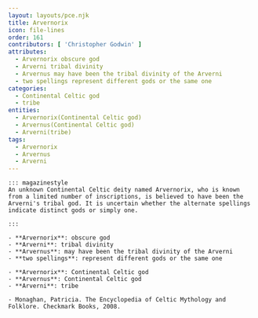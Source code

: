 ```yaml
---
layout: layouts/pce.njk
title: Arvernorix
icon: file-lines
order: 161
contributors: [ 'Christopher Godwin' ]
attributes:
  - Arvernorix obscure god
  - Arverni tribal divinity
  - Arvernus may have been the tribal divinity of the Arverni
  - two spellings represent different gods or the same one
categories:
  - Continental Celtic god
  - tribe
entities:
  - Arvernorix(Continental Celtic god)
  - Arvernus(Continental Celtic god)
  - Arverni(tribe)
tags:
  - Arvernorix
  - Arvernus
  - Arverni
---
```

``` tab [group1:Info]
::: magazinestyle
An unknown Continental Celtic deity named Arvernorix, who is known from a limited number of inscriptions, is believed to have been the Arverni's tribal god. It is uncertain whether the alternate spellings indicate distinct gods or simply one.

:::
```
``` tab [group1:Attributes]
- **Arvernorix**: obscure god
- **Arverni**: tribal divinity
- **Arvernus**: may have been the tribal divinity of the Arverni
- **two spellings**: represent different gods or the same one
```
``` tab [group1:Entities]
- **Arvernorix**: Continental Celtic god
- **Arvernus**: Continental Celtic god
- **Arverni**: tribe
```
``` tab [group1:Sources]
- Monaghan, Patricia. The Encyclopedia of Celtic Mythology and Folklore. Checkmark Books, 2008.
```
